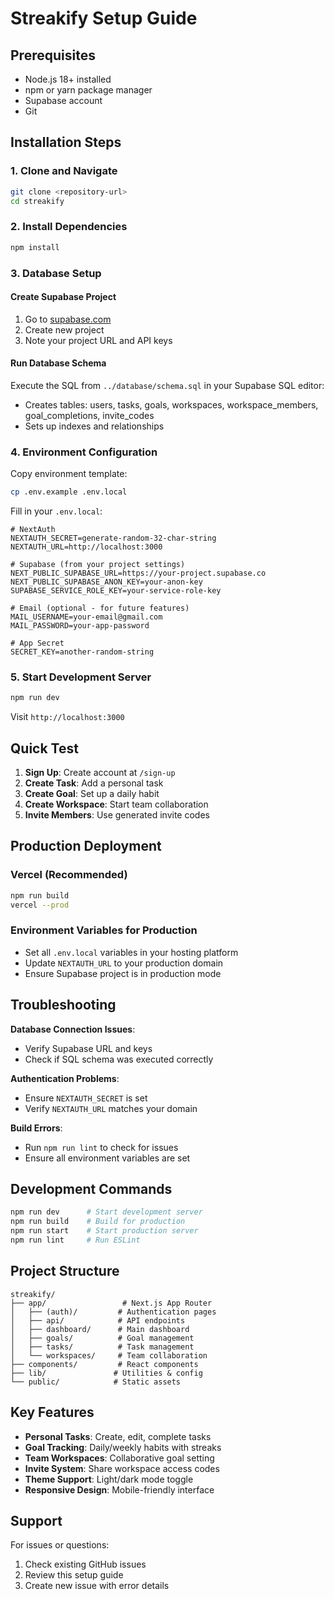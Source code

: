 # Streakify Setup Guide

## Prerequisites

- Node.js 18+ installed
- npm or yarn package manager
- Supabase account
- Git

## Installation Steps

### 1. Clone and Navigate
```bash
git clone <repository-url>
cd streakify
```

### 2. Install Dependencies
```bash
npm install
```

### 3. Database Setup

#### Create Supabase Project
1. Go to [supabase.com](https://supabase.com)
2. Create new project
3. Note your project URL and API keys

#### Run Database Schema
Execute the SQL from `../database/schema.sql` in your Supabase SQL editor:
- Creates tables: users, tasks, goals, workspaces, workspace_members, goal_completions, invite_codes
- Sets up indexes and relationships

### 4. Environment Configuration

Copy environment template:
```bash
cp .env.example .env.local
```

Fill in your `.env.local`:
```env
# NextAuth
NEXTAUTH_SECRET=generate-random-32-char-string
NEXTAUTH_URL=http://localhost:3000

# Supabase (from your project settings)
NEXT_PUBLIC_SUPABASE_URL=https://your-project.supabase.co
NEXT_PUBLIC_SUPABASE_ANON_KEY=your-anon-key
SUPABASE_SERVICE_ROLE_KEY=your-service-role-key

# Email (optional - for future features)
MAIL_USERNAME=your-email@gmail.com
MAIL_PASSWORD=your-app-password

# App Secret
SECRET_KEY=another-random-string
```

### 5. Start Development Server
```bash
npm run dev
```

Visit `http://localhost:3000`

## Quick Test

1. **Sign Up**: Create account at `/sign-up`
2. **Create Task**: Add a personal task
3. **Create Goal**: Set up a daily habit
4. **Create Workspace**: Start team collaboration
5. **Invite Members**: Use generated invite codes

## Production Deployment

### Vercel (Recommended)
```bash
npm run build
vercel --prod
```

### Environment Variables for Production
- Set all `.env.local` variables in your hosting platform
- Update `NEXTAUTH_URL` to your production domain
- Ensure Supabase project is in production mode

## Troubleshooting

**Database Connection Issues**:
- Verify Supabase URL and keys
- Check if SQL schema was executed correctly

**Authentication Problems**:
- Ensure `NEXTAUTH_SECRET` is set
- Verify `NEXTAUTH_URL` matches your domain

**Build Errors**:
- Run `npm run lint` to check for issues
- Ensure all environment variables are set

## Development Commands

```bash
npm run dev      # Start development server
npm run build    # Build for production
npm run start    # Start production server
npm run lint     # Run ESLint
```

## Project Structure

```
streakify/
├── app/                 # Next.js App Router
│   ├── (auth)/         # Authentication pages
│   ├── api/            # API endpoints
│   ├── dashboard/      # Main dashboard
│   ├── goals/          # Goal management
│   ├── tasks/          # Task management
│   └── workspaces/     # Team collaboration
├── components/         # React components
├── lib/               # Utilities & config
└── public/            # Static assets
```

## Key Features

- **Personal Tasks**: Create, edit, complete tasks
- **Goal Tracking**: Daily/weekly habits with streaks
- **Team Workspaces**: Collaborative goal setting
- **Invite System**: Share workspace access codes
- **Theme Support**: Light/dark mode toggle
- **Responsive Design**: Mobile-friendly interface

## Support

For issues or questions:
1. Check existing GitHub issues
2. Review this setup guide
3. Create new issue with error details